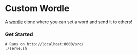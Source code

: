 # Custom Wordle

A [wordle](https://www.powerlanguage.co.uk/wordle/) clone where you can set a word and send it to others!  


### Get Started
```shell
# Runs on http://localhost:8000/src/
./serve.sh
```

<!-- TODO: Add screenshot here -->
